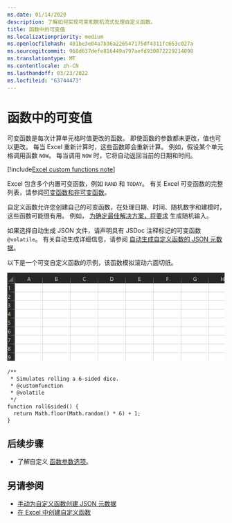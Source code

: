 ```yaml
---
ms.date: 01/14/2020
description: 了解如何实现可变和脱机流式处理自定义函数。
title: 函数中的可变值
ms.localizationpriority: medium
ms.openlocfilehash: 401be3e04a7b36a226547175df4311fc653c027a
ms.sourcegitcommit: 968d637defe816449a797aefd930872229214898
ms.translationtype: MT
ms.contentlocale: zh-CN
ms.lasthandoff: 03/23/2022
ms.locfileid: "63744473"
---
```

# <a name="volatile-values-in-functions"></a>函数中的可变值

可变函数是每次计算单元格时值更改的函数。 即使函数的参数都未更改，值也可以更改。 每当 Excel 重新计算时，这些函数即会重新计算。 例如，假设某个单元格调用函数 `NOW`。 每当调用 `NOW` 时，它将自动返回当前的日期和时间。

[!include[Excel custom functions note](../includes/excel-custom-functions-note.md)]

Excel 包含多个内置可变函数，例如 `RAND` 和 `TODAY`。 有关 Excel 可变函数的完整列表，请参阅[可变函数和非可变函数](/office/client-developer/excel/excel-recalculation#volatile-and-non-volatile-functions)。

自定义函数允许您创建自己的可变函数，在处理日期、时间、随机数字和建模时，这些函数可能很有用。 例如， [为确定最佳解决方案，将要求](https://en.wikipedia.org/wiki/Monte_Carlo_method) 生成随机输入。

如果选择自动生成 JSON 文件，请声明具有 JSDoc 注释标记的可变函数 `@volatile`。 有关自动生成详细信息，请参阅 [自动生成自定义函数的 JSON 元数据](custom-functions-json-autogeneration.md)。

以下是一个可变自定义函数的示例，该函数模拟滚动六面切纸。

![显示返回随机值的自定义函数的 GIF，用于模拟滚动六面切纸。](../images/six-sided-die.gif)

```JS
/**
 * Simulates rolling a 6-sided dice.
 * @customfunction
 * @volatile
 */
function roll6sided() {
  return Math.floor(Math.random() * 6) + 1;
}
```

## <a name="next-steps"></a>后续步骤
* 了解自定义 [函数参数选项](custom-functions-parameter-options.md)。

## <a name="see-also"></a>另请参阅

* [手动为自定义函数创建 JSON 元数据](custom-functions-json.md)
* [在 Excel 中创建自定义函数](custom-functions-overview.md)

